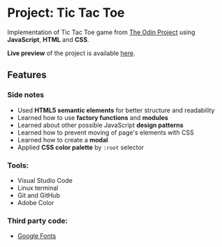 # Project: Tic Tac Toe

Implementation of Tic Tac Toe game from [The Odin Project](https://www.theodinproject.com/courses/javascript/lessons/tic-tac-toe-javascript) using **JavaScript**, **HTML** and **CSS**.

**Live preview** of the project is available [here](https://alternateved.github.io/tic-tac-toe/).


## **Features**


### **Side notes**
* Used **HTML5 semantic elements** for better structure and readability
* Learned how to use **factory functions** and **modules**
* Learned about other possible JavaScript **design patterns**
* Learned how to prevent moving of page's elements with CSS
* Learned how to create a **modal**
* Applied **CSS color palette** by `:root` selector

### **Tools:**
* Visual Studio Code
* Linux terminal
* Git and GitHub
* Adobe Color


### **Third party code:**
* [Google Fonts](https://fonts.google.com/)
